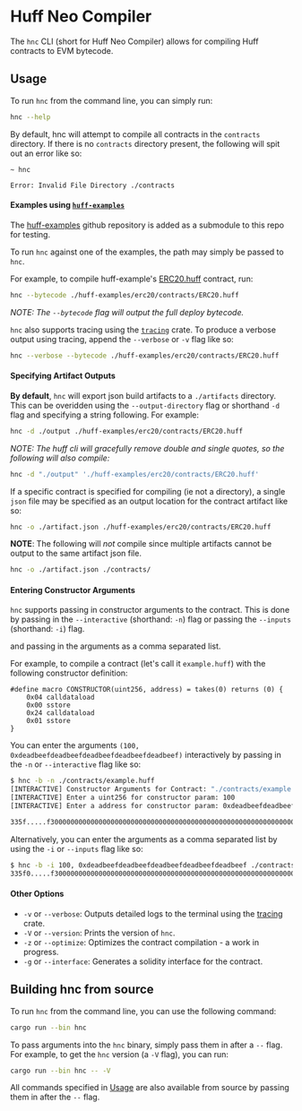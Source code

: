 # Huff Neo Compiler

The `hnc` CLI (short for Huff Neo Compiler) allows for compiling Huff contracts to EVM bytecode.

## Usage

To run `hnc` from the command line, you can simply run:

```bash
hnc --help
```

By default, hnc will attempt to compile all contracts in the `contracts` directory. If there is no `contracts` directory present, the following will spit out an error like so:

```bash,color=red
~ hnc

Error: Invalid File Directory ./contracts

```

#### Examples using [`huff-examples`](https://github.com/huff-language/huff-examples)

The [huff-examples](https://github.com/huff-language/huff-examples) github repository is added as a submodule to this repo for testing.

To run `hnc` against one of the examples, the path may simply be passed to `hnc`.

For example, to compile huff-example's [ERC20.huff](../../huff-examples/erc20/contracts/ERC20.huff) contract, run:

```bash
hnc --bytecode ./huff-examples/erc20/contracts/ERC20.huff
```

_NOTE: The `--bytecode` flag will output the full deploy bytecode._

`hnc` also supports tracing using the [`tracing`](https://docs.rs/tracing/0.1.29/tracing/) crate. To produce a verbose output using tracing, append the `--verbose` or `-v` flag like so:

```bash
hnc --verbose --bytecode ./huff-examples/erc20/contracts/ERC20.huff
```

#### Specifying Artifact Outputs

**By default**, `hnc` will export json build artifacts to a `./artifacts` directory. This can be overidden using the `--output-directory` flag or shorthand `-d` flag and specifying a string following. For example:

```bash
hnc -d ./output ./huff-examples/erc20/contracts/ERC20.huff
```

_NOTE: The huff cli will gracefully remove double and single quotes, so the following will also compile:_

```bash
hnc -d "./output" './huff-examples/erc20/contracts/ERC20.huff'
```

If a specific contract is specified for compiling (ie not a directory), a single `json` file may be specified as an output location for the contract artifact like so:

```bash
hnc -o ./artifact.json ./huff-examples/erc20/contracts/ERC20.huff
```

**NOTE**: The following will _not_ compile since multiple artifacts cannot be output to the same artifact json file.

```bash
hnc -o ./artifact.json ./contracts/
```

#### Entering Constructor Arguments

`hnc` supports passing in constructor arguments to the contract. This is done by passing in the `--interactive` (shorthand: `-n`) flag or passing the `--inputs` (shorthand: `-i`) flag.

and passing in the arguments as a comma separated list.

For example, to compile a contract (let's call it `example.huff`) with the following constructor definition:

```huff
#define macro CONSTRUCTOR(uint256, address) = takes(0) returns (0) {
    0x04 calldataload
    0x00 sstore
    0x24 calldataload
    0x01 sstore
}
```

You can enter the arguments `(100, 0xdeadbeefdeadbeefdeadbeefdeadbeefdeadbeef)` interactively by passing in the `-n` or `--interactive` flag like so:

```bash
$ hnc -b -n ./contracts/example.huff
[INTERACTIVE] Constructor Arguments for Contract: "./contracts/example.huff"
[INTERACTIVE] Enter a uint256 for constructor param: 100
[INTERACTIVE] Enter a address for constructor param: 0xdeadbeefdeadbeefdeadbeefdeadbeefdeadbeef

335f.....f30000000000000000000000000000000000000000000000000000000000000064000000000000000000000000deadbeefdeadbeefdeadbeefdeadbeefdeadbeef
```

Alternatively, you can enter the arguments as a comma separated list by using the `-i` or `--inputs` flag like so:

```bash
$ hnc -b -i 100, 0xdeadbeefdeadbeefdeadbeefdeadbeefdeadbeef ./contracts/example.huff
335f0.....f30000000000000000000000000000000000000000000000000000000000000064000000000000000000000000deadbeefdeadbeefdeadbeefdeadbeefdeadbeef
```

#### Other Options

- `-v` or `--verbose`: Outputs detailed logs to the terminal using the [tracing](https://crates.io/crates/tracing) crate.
- `-V` or `--version`: Prints the version of `hnc`.
- `-z` or `--optimize`: Optimizes the contract compilation - a work in progress.
- `-g` or `--interface`: Generates a solidity interface for the contract.

## Building hnc from source

To run `hnc` from the command line, you can use the following command:

```bash
cargo run --bin hnc
```

To pass arguments into the `hnc` binary, simply pass them in after a `--` flag. For example, to get the `hnc` version (a `-V` flag), you can run:

```bash
cargo run --bin hnc -- -V
```

All commands specified in [Usage](#usage) are also available from source by passing them in after the `--` flag.
